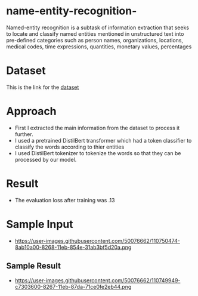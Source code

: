 # name-entity-recognition-
Named-entity recognition is a subtask of information extraction that seeks to locate and classify named entities mentioned in unstructured text into pre-defined categories such as person names, organizations, locations, medical codes, time expressions, quantities, monetary values, percentages

# Dataset

This is the link for the [dataset](https://noisy-text.github.io/2017/emerging-rare-entities.html)


# Approach

- First I extracted the main information from the dataset to process it further.
- I used a pretrained DistilBert transformer which had a token classifier to classify the words according to thier entities
- I used DistilBert tokenizer to tokenize the words so that they can be processed by our model.

# Result

- The evaluation loss after training was .13 

# Sample Input

- https://user-images.githubusercontent.com/50076662/110750474-8ab10a00-8268-11eb-854e-31ab3bf5d20a.png

## Sample Result

- https://user-images.githubusercontent.com/50076662/110749949-c7303600-8267-11eb-87da-71ce0fe2eb44.png
